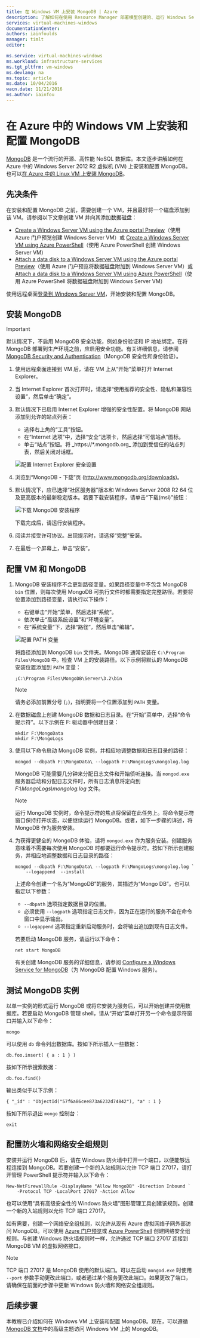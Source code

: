 ```yaml
---
title: 在 Windows VM 上安装 MongoDB | Azure
description: 了解如何在使用 Resource Manager 部署模型创建的、运行 Windows Server 2012 R2 的 Azure VM 上安装 MongoDB。
services: virtual-machines-windows
documentationCenter: 
authors: iainfoulds
manager: timlt
editor: 

ms.service: virtual-machines-windows
ms.workload: infrastructure-services
ms.tgt_pltfrm: vm-windows
ms.devlang: na
ms.topic: article
ms.date: 10/04/2016
wacn.date: 11/21/2016
ms.author: iainfou
---
```


# 在 Azure 中的 Windows VM 上安装和配置 MongoDB
[MongoDB](http://www.mongodb.org) 是一个流行的开源、高性能 NoSQL 数据库。本文逐步讲解如何在 Azure 中的 Windows Server 2012 R2 虚拟机 (VM) 上安装和配置 MongoDB。也可以[在 Azure 中的 Linux VM 上安装 MongoDB](./virtual-machines-linux-install-mongodb.md)。

## 先决条件

在安装和配置 MongoDB 之前，需要创建一个 VM，并且最好将一个磁盘添加到该 VM。请参阅以下文章创建 VM 并向其添加数据磁盘：

- [Create a Windows Server VM using the Azure portal Preview](./virtual-machines-windows-hero-tutorial.md)（使用 Azure 门户预览创建 Windows Server VM）或 [Create a Windows Server VM using Azure PowerShell](./virtual-machines-windows-ps-create.md)（使用 Azure PowerShell 创建 Windows Server VM）
- [Attach a data disk to a Windows Server VM using the Azure portal Preview](./virtual-machines-windows-attach-disk-portal.md)（使用 Azure 门户预览将数据磁盘附加到 Windows Server VM）或 [Attach a data disk to a Windows Server VM using Azure PowerShell](https://msdn.microsoft.com/zh-cn/library/mt603673.aspx)（使用 Azure PowerShell 将数据磁盘附加到 Windows Server VM）

使用远程桌面[登录到 Windows Server VM](./virtual-machines-windows-connect-logon.md)，开始安装和配置 MongoDB。

## 安装 MongoDB

> [!IMPORTANT]
> 默认情况下，不启用 MongoDB 安全功能，例如身份验证和 IP 地址绑定。在将 MongoDB 部署到生产环境之前，应启用安全功能。有关详细信息，请参阅 [MongoDB Security and Authentication](http://www.mongodb.org/display/DOCS/Security+and+Authentication)（MongoDB 安全性和身份验证）。

1. 使用远程桌面连接到 VM 后，请在 VM 上从“开始”菜单打开 Internet Explorer。

2. 当 Internet Explorer 首次打开时，请选择“使用推荐的安全性、隐私和兼容性设置”，然后单击“确定”。

3. 默认情况下已启用 Internet Explorer 增强的安全性配置。将 MongoDB 网站添加到允许的站点列表：

    - 选择右上角的“工具”按钮。
    - 在“Internet 选项”中，选择“安全”选项卡，然后选择“可信站点”图标。
    - 单击“站点”按钮。将 \_https://*.mongodb.org_ 添加到受信任的站点列表，然后关闭对话框。

    ![配置 Internet Explorer 安全设置](./media/virtual-machines-windows-install-mongodb/configure-internet-explorer-security.png)  

4. 浏览到“MongoDB - 下载”页 (http://www.mongodb.org/downloads)。[](http://www.mongodb.org/downloads)

5. 默认情况下，应已选择“社区服务器”版本和 Windows Server 2008 R2 64 位及更高版本的最新稳定版本。若要下载安装程序，请单击“下载(msi)”按钮：

    ![下载 MongoDB 安装程序](./media/virtual-machines-windows-install-mongodb/download-mongodb.png)  

    下载完成后，请运行安装程序。

6. 阅读并接受许可协议。出现提示时，请选择“完整”安装。

7. 在最后一个屏幕上，单击“安装”。

## 配置 VM 和 MongoDB

1. MongoDB 安装程序不会更新路径变量。如果路径变量中不包含 MongoDB `bin` 位置，则每次使用 MongoDB 可执行文件时都需要指定完整路径。若要将位置添加到路径变量，请执行以下操作：

    - 右键单击“开始”菜单，然后选择“系统”。
    - 依次单击“高级系统设置”和“环境变量”。
    - 在“系统变量”下，选择“路径”，然后单击“编辑”。

    ![配置 PATH 变量](./media/virtual-machines-windows-install-mongodb/configure-path-variables.png)  

    将路径添加到 MongoDB `bin` 文件夹。MongoDB 通常安装在 `C:\Program Files\MongoDB` 中。检查 VM 上的安装路径。以下示例将默认的 MongoDB 安装位置添加到 `PATH` 变量：

    ```
    ;C:\Program Files\MongoDB\Server\3.2\bin
    ```

    > [!NOTE]
    > 请务必添加前置分号 (`;`)，指明要将一个位置添加到 `PATH` 变量。

2. 在数据磁盘上创建 MongoDB 数据和日志目录。在“开始”菜单中，选择“命令提示符”。以下示例在 F: 驱动器中创建目录：

    ```
    mkdir F:\MongoData
    mkdir F:\MongoLogs
    ```

3. 使用以下命令启动 MongoDB 实例，并相应地调整数据和日志目录的路径：

    ```
    mongod --dbpath F:\MongoData\ --logpath F:\MongoLogs\mongolog.log
    ```

    MongoDB 可能需要几分钟来分配日志文件和开始侦听连接。当 `mongod.exe` 服务器启动和分配日志文件时，所有日志消息将定向到 *F:\\MongoLogs\\mongolog.log* 文件。

    > [!NOTE]
    > 运行 MongoDB 实例时，命令提示符的焦点将保留在此任务上。将命令提示符窗口保持打开状态，以便继续运行 MongoDB。或者，如下一步骤的详述，将 MongoDB 作为服务安装。

4. 为获得更健全的 MongoDB 体验，请将 `mongod.exe` 作为服务安装。创建服务意味着不需要每次使用 MongoDB 时都要运行命令提示符。按如下所示创建服务，并相应地调整数据和日志目录的路径：

    ```
    mongod --dbpath F:\MongoData\ --logpath F:\MongoLogs\mongolog.log `
        --logappend  --install
    ```

    上述命令创建一个名为“MongoDB”的服务，其描述为“Mongo DB”。也可以指定以下参数：

    - `--dbpath` 选项指定数据目录的位置。
    - 必须使用 `--logpath` 选项指定日志文件，因为正在运行的服务不会在命令窗口中显示输出。
    - `--logappend` 选项指定重新启动服务时，会将输出追加到现有日志文件。

    若要启动 MongoDB 服务，请运行以下命令：

    ```
    net start MongoDB
    ```

    有关创建 MongoDB 服务的详细信息，请参阅 [Configure a Windows Service for MongoDB](https://docs.mongodb.com/manual/tutorial/install-mongodb-on-windows/#mongodb-as-a-windows-service)（为 MongoDB 配置 Windows 服务）。

## 测试 MongoDB 实例

以单一实例的形式运行 MongoDB 或将它安装为服务后，可以开始创建并使用数据库。若要启动 MongoDB 管理 shell，请从“开始”菜单打开另一个命令提示符窗口并输入以下命令：

```
mongo  
```

可以使用 `db` 命令列出数据库。按如下所示插入一些数据：

```
db.foo.insert( { a : 1 } )
```

按如下所示搜索数据：

```
db.foo.find()
```

输出类似于以下示例：

```
{ "_id" : "ObjectId("57f6a86cee873a6232d74842"), "a" : 1 }
```

按如下所示退出 `mongo` 控制台：

```
exit
```

## 配置防火墙和网络安全组规则
安装并运行 MongoDB 后，请在 Windows 防火墙中打开一个端口，以便能够远程连接到 MongoDB。若要创建一个新的入站规则以允许 TCP 端口 27017，请打开管理 PowerShell 提示符并输入以下命令：

```
New-NetFirewallRule -DisplayName "Allow MongoDB" -Direction Inbound `
    -Protocol TCP -LocalPort 27017 -Action Allow
```

也可以使用“具有高级安全性的 Windows 防火墙”图形管理工具创建该规则。创建一个新的入站规则以允许 TCP 端口 27017。

如有需要，创建一个网络安全组规则，以允许从现有 Azure 虚拟网络子网外部访问 MongoDB。可以使用 [Azure 门户预览](./virtual-machines-windows-nsg-quickstart-portal.md)或 [Azure PowerShell](./virtual-machines-windows-nsg-quickstart-powershell.md) 创建网络安全组规则。与创建 Windows 防火墙规则时一样，允许通过 TCP 端口 27017 连接到 MongoDB VM 的虚拟网络接口。

> [!NOTE]
> TCP 端口 27017 是 MongoDB 使用的默认端口。可以在启动 `mongod.exe` 时使用 `--port` 参数手动更改此端口，或者通过某个服务更改此端口。如果更改了端口，请确保在前面的步骤中更新 Windows 防火墙和网络安全组规则。

## 后续步骤
本教程已介绍如何在 Windows VM 上安装和配置 MongoDB。现在，可以遵循 [MongoDB 文档](https://docs.mongodb.com/manual/)中的高级主题访问 Windows VM 上的 MongoDB。

<!---HONumber=Mooncake_1114_2016-->